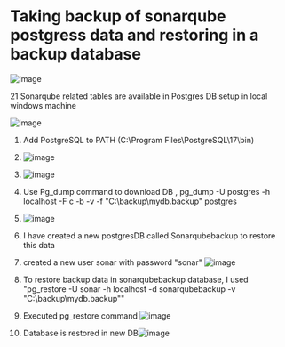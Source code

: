 # Taking backup of sonarqube postgress data and restoring in a backup database 
![image](https://github.com/user-attachments/assets/7d7b3800-2e41-43cb-90b8-ad9e02287b3d)


21 Sonarqube related tables are available in Postgres DB setup in local windows machine

![image](https://github.com/user-attachments/assets/14d2f016-6419-42db-b7bd-794a6b77e66f)

1. Add PostgreSQL to PATH    (C:\Program Files\PostgreSQL\17\bin)
2. ![image](https://github.com/user-attachments/assets/05253eab-7e58-4c65-80ac-98ac4a4fdb29)
3. ![image](https://github.com/user-attachments/assets/9d854bd0-4246-4c7b-96de-2269ec30d0ce)
4. Use Pg_dump command to download DB ,  pg_dump -U postgres -h localhost -F c -b -v -f "C:\backup\mydb.backup" postgres
5. ![image](https://github.com/user-attachments/assets/a218b0c1-2905-4f0c-b4f1-b2e680794850)
6. I have created a new postgresDB called Sonarqubebackup to restore this data
7. created a new user sonar with password "sonar" ![image](https://github.com/user-attachments/assets/0736ca33-6f8f-499b-a692-9966026cc681)

8. To restore backup data in sonarqubebackup database, I used   "pg_restore -U sonar -h localhost -d sonarqubebackup -v "C:\backup\mydb.backup""

9. Executed pg_restore command ![image](https://github.com/user-attachments/assets/b09d4a3c-e946-40df-8b4b-f6e9230cc4f7)

10. Database is restored in new DB![image](https://github.com/user-attachments/assets/de6a5850-e6e6-4000-bf6d-dc03fb60f8c3)
